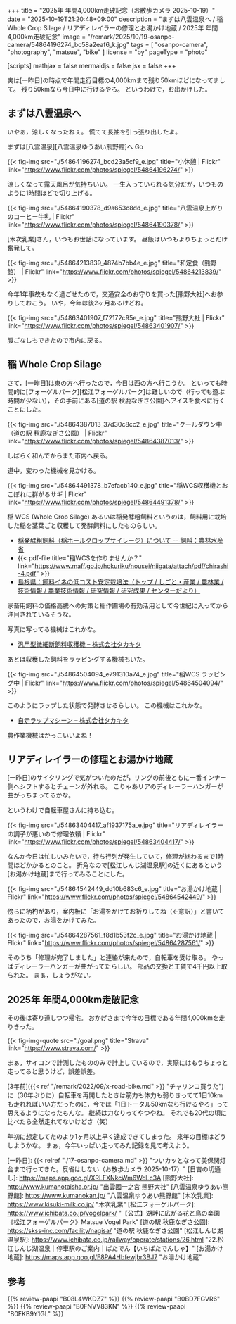 +++
title = "2025年 年間4,000km走破記念（お散歩カメラ 2025-10-19）"
date =  "2025-10-19T21:20:48+09:00"
description = "まずは八雲温泉へ / 稲 Whole Crop Silage / リアディレイラーの修理とお湯かけ地蔵 / 2025年 年間4,000km走破記念"
image = "/remark/2025/10/19-osanpo-camera/54864196274_bc58a2eaf6_k.jpg"
tags = [ "osanpo-camera", "photography", "matsue", "bike" ]
license = "by"
pageType = "photo"

[scripts]
  mathjax = false
  mermaidjs = false
  jsx = false
+++

実は[一昨日]の時点で年間走行目標の4,000kmまで残り50kmほどになってまして。
残り50kmなら今日中に行けるやろ。
というわけで，お出かけした。

## まずは八雲温泉へ

いやぁ，涼しくなったねぇ。
慌てて長袖を引っ張り出したよ。

まずは[八雲温泉][八雲温泉ゆうあい熊野館]へ Go

{{< fig-img src="./54864196274_bcd23a5cf9_e.jpg" title="小休憩 | Flickr" link="https://www.flickr.com/photos/spiegel/54864196274/" >}}

涼しくなって露天風呂が気持ちいい。
一生入っていられる気分だが，いつものように1時間ほどで切り上げる。

{{< fig-img src="./54864190378_d9a653c8dd_e.jpg" title="八雲温泉上がりのコーヒー牛乳 | Flickr" link="https://www.flickr.com/photos/spiegel/54864190378/" >}}

[木次乳業]さん，いつもお世話になっています。
昼飯はいつもよりちょっとだけ奮発して。

{{< fig-img src="./54864213839_4874b7bb4e_e.jpg" title="和定食（熊野館） | Flickr" link="https://www.flickr.com/photos/spiegel/54864213839/" >}}

今年1年事故もなく過ごせたので，交通安全のお守りを買った[熊野大社]へお参りしておこう。
いや，今年は後2ヶ月あるけどね。

{{< fig-img src="./54863401907_f72172c95e_e.jpg" title="熊野大社 | Flickr" link="https://www.flickr.com/photos/spiegel/54863401907/" >}}

腹ごなしもできたので市内に戻る。

## 稲 Whole Crop Silage

さて，[一昨日]は東の方へ行ったので，今日は西の方へ行こうか。
といっても時間的に[フォーゲルパーク][松江フォーゲルパーク]は難しいので（行っても遊ぶ時間が少ない），その手前にある[道の駅 秋鹿なぎさ公園]へアイスを食べに行くことにした。

{{< fig-img src="./54864387013_37d30c8cc2_e.jpg" title="クールダウン中（道の駅 秋鹿なぎさ公園） | Flickr" link="https://www.flickr.com/photos/spiegel/54864387013/" >}}

しばらく和んでからまた市内へ戻る。

道中，変わった機械を見かける。

{{< fig-img src="./54864491378_b7efacb140_e.jpg" title="稲WCS収穫機とおこぼれに群がるサギ | Flickr" link="https://www.flickr.com/photos/spiegel/54864491378/" >}}

稲 WCS (Whole Crop Silage) あるいは稲発酵粗飼料というのは，飼料用に栽培した稲を茎葉ごと収穫して発酵飼料にしたものらしい。

- [稲発酵粗飼料（稲ホールクロップサイレージ）について -- 飼料：農林水産省](https://www.maff.go.jp/j/chikusan/sinko/lin/l_siryo/index.html#wcs)
- {{< pdf-file title="稲WCSを作りませんか？" link="https://www.maff.go.jp/hokuriku/nousei/niigata/attach/pdf/chirashi-4.pdf" >}}
- [島根県：飼料イネの低コスト安定栽培法（トップ / しごと・産業 / 農林業 / 技術情報 / 農業技術情報 / 研究情報 / 研究成果 / センターだより）](https://www.pref.shimane.lg.jp/industry/norin/gijutsu/nougyo_tech/kenyui/kenkyu_seika/tayori/101-1.html)

家畜用飼料の価格高騰への対策と稲作圃場の有効活用として今世紀に入ってから注目されているそうな。

写真に写ってる機械はこれかな。

- [汎用型微細断飼料収穫機 – 株式会社タカキタ](https://www.takakita-net.co.jp/?p=12238)

あとは収穫した飼料をラッピングする機械もいた。

{{< fig-img src="./54864504094_e791310a74_e.jpg" title="稲WCS ラッピング中 | Flickr" link="https://www.flickr.com/photos/spiegel/54864504094/" >}}

このようにラップした状態で発酵させるらしい。
この機械はこれかな。

- [自走ラップマシーン – 株式会社タカキタ](https://www.takakita-net.co.jp/?p=4794)

農作業機械はかっこいいよね！

## リアディレイラーの修理とお湯かけ地蔵

[一昨日]のサイクリングで気がついたのだが，リングの前後ともに一番インナー側へシフトするとチェーンが外れる。
こりゃあリアのディレーラーハンガーが曲がっちまってるかな。

というわけで自転車屋さんに持ち込む。

{{< fig-img src="./54863404417_af1937175a_e.jpg" title="リアディレイラーの調子が悪いので修理依頼 | Flickr" link="https://www.flickr.com/photos/spiegel/54863404417/" >}}

なんか今日は忙しいみたいで，待ち行列が発生していて，修理が終わるまで1時間ほどかかるとのこと。
折角なので[松江しんじ湖温泉駅]の近くにあるという[お湯かけ地蔵]まで行ってみることにした。

{{< fig-img src="./54864542449_dd10b683c6_e.jpg" title="お湯かけ地蔵 | Flickr" link="https://www.flickr.com/photos/spiegel/54864542449/" >}}

傍らに柄杓があり，案内板に「お湯をかけてお祈りしてね（←意訳）」と書いてあったので，お湯をかけてみた。

{{< fig-img src="./54864287561_f8d1b53f2c_e.jpg" title="お湯かけ地蔵 | Flickr" link="https://www.flickr.com/photos/spiegel/54864287561/" >}}

そのうち「修理が完了しました」と連絡が来たので，自転車を受け取る。
やっぱディレーラーハンガーが曲がってたらしい。
部品の交換と工賃で4千円以上取られた。
まぁ，しょうがない。

## 2025年 年間4,000km走破記念

その後は寄り道しつつ帰宅。
おかげさまで今年の目標である年間4,000kmを走りきった。

{{< fig-img-quote src="./goal.png" title="Strava" link="https://www.strava.com/" >}}

まぁ，サイコンで計測したもののみで計上しているので，実際にはもうちょっと走ってると思うけど，誤差誤差。

[3年前]({{< ref "/remark/2022/09/x-road-bike.md" >}} "チャリンコ買うた")に（30年ぶりに）自転車を再開したときは筋力も体力も弱りきってて1日10kmも走れればいい方だったのに，今では「1日トータル50kmなら行けるやろ」って思えるようになったもんな。
継続は力なりってやつやね。
それでも20代の頃に比べたら全然走れてないけどさ（笑）

年初に想定してたのより1ヶ月以上早く達成できてしまった。
来年の目標はどうしようかな。
まぁ，今年いっぱい走ってみた記録を見て考えよう。

[一昨日]: {{< relref "./17-osanpo-camera.md" >}} "ついカッとなって美保関灯台まで行ってきた。反省はしない（お散歩カメラ 2025-10-17）"
[日吉の切通し]: https://maps.app.goo.gl/XRLFXNkcWm6WdLc3A
[熊野大社]: http://www.kumanotaisha.or.jp/ "出雲國一之宮 熊野大社"
[八雲温泉ゆうあい熊野館]: https://www.kumanokan.jp/ "八雲温泉ゆうあい熊野館"
[木次乳業]: https://www.kisuki-milk.co.jp/ "木次乳業"
[松江フォーゲルパーク]: https://www.ichibata.co.jp/vogelpark/ "【公式】湖畔に広がる花と鳥の楽園《松江フォーゲルパーク》Matsue Vogel Park"
[道の駅 秋鹿なぎさ公園]: https://skss-inc.com/facility/nagisa/ "道の駅 秋鹿なぎさ公園"
[松江しんじ湖温泉駅]: https://www.ichibata.co.jp/railway/operate/stations/26.html "22.松江しんじ湖温泉｜停車駅のご案内｜ばたでん【いちばたでんしゃ】"
[お湯かけ地蔵]: https://maps.app.goo.gl/F8PA4Hbfewjbr3BJ7 "お湯かけ地蔵"

## 参考

{{% review-paapi "B08L4WKDZ7" %}} <!-- PowerShot ZOOM -->
{{% review-paapi "B0BD7FGVR6" %}} <!-- GARMIN EDGE Explore 2 サイクルコンピュータ -->
{{% review-paapi "B0FNVV83KN" %}} <!-- アワータイムイエロー Hour Time Yellow ReGLOSS -->
{{% review-paapi "B0FKB9Y1GL" %}} <!-- 落噺 おとしばなし 儒烏風亭らでん -->
